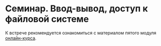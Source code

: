 # Семинар.  Ввод-вывод, доступ к файловой системе

К встрече рекомендуется ознакомиться с материалом пятого модуля [онлайн-курса](https://stepik.org/course/187/syllabus).
